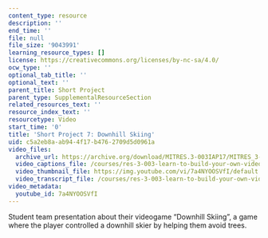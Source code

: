 ```yaml
---
content_type: resource
description: ''
end_time: ''
file: null
file_size: '9043991'
learning_resource_types: []
license: https://creativecommons.org/licenses/by-nc-sa/4.0/
ocw_type: ''
optional_tab_title: ''
optional_text: ''
parent_title: Short Project
parent_type: SupplementalResourceSection
related_resources_text: ''
resource_index_text: ''
resourcetype: Video
start_time: '0'
title: 'Short Project 7: Downhill Skiing'
uid: c5a2eb8a-ab94-4f17-b476-2709d5d0961a
video_files:
  archive_url: https://archive.org/download/MITRES.3-003IAP17/MITRES_3-003IAP17_Short_Project_07_300k.mp4
  video_captions_file: /courses/res-3-003-learn-to-build-your-own-videogame-with-the-unity-game-engine-and-microsoft-kinect-january-iap-2017/ada06c594ff951a6a0b5ec56182b3750_7a4NYOOSVfI.vtt
  video_thumbnail_file: https://img.youtube.com/vi/7a4NYOOSVfI/default.jpg
  video_transcript_file: /courses/res-3-003-learn-to-build-your-own-videogame-with-the-unity-game-engine-and-microsoft-kinect-january-iap-2017/856ad386657b51f667d9a90649b7ed57_7a4NYOOSVfI.pdf
video_metadata:
  youtube_id: 7a4NYOOSVfI
---
```


Student team presentation about their videogame “Downhill Skiing”, a game where the player controlled a downhill skier by helping them avoid trees.

